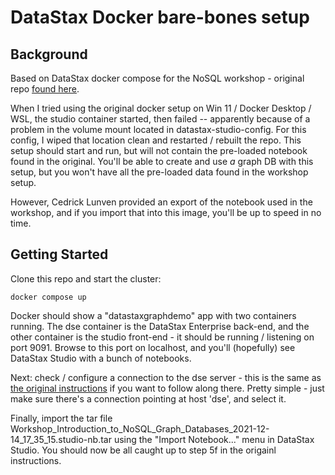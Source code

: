 # DataStax Docker bare-bones setup

## Background
Based on DataStax docker compose for the NoSQL workshop - original repo [found here](https://github.com/datastaxdevs/workshop-introduction-to-nosql).

When I tried using the original docker setup on Win 11 / Docker Desktop / WSL, the studio container started, then failed -- apparently because of a problem in the volume mount located in datastax-studio-config.  For this config, I wiped that location clean and restarted / rebuilt the repo.  This setup should start and run, but will not contain the pre-loaded notebook found in the original.  You'll be able to create and use *a* graph DB with this setup, but you won't have all the pre-loaded data found in the workshop setup.

However, Cedrick Lunven provided an export of the notebook used in the workshop, and if you import that into this image, you'll be up to speed in no time.

## Getting Started
Clone this repo and start the cluster:

`
docker compose up
`

Docker should show a "datastaxgraphdemo" app with two containers running.  The dse container is the DataStax Enterprise back-end, and the other container is the studio front-end - it should be running / listening on port 9091.  Browse to this port on localhost, and you'll (hopefully) see DataStax Studio with a bunch of notebooks.

Next: check / configure a connection to the dse server - this is the same as [the original instructions](https://github.com/datastaxdevs/workshop-introduction-to-nosql/blob/main/README.md) if you want to follow along there.  Pretty simple - just make sure there's a connection pointing at host 'dse', and select it.

Finally, import the tar file Workshop_Introduction_to_NoSQL_Graph_Databases_2021-12-14_17_35_15.studio-nb.tar using the "Import Notebook..." menu in DataStax Studio.  You should now be all caught up to step 5f in the origainl instructions.

